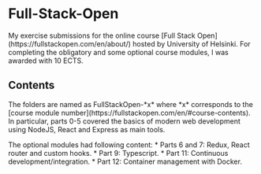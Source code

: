 # Full-Stack-Open
<p>My exercise submissions for the online course [Full Stack Open](https://fullstackopen.com/en/about/) hosted by University of Helsinki.
For completing the obligatory and some optional course modules, I was awarded with 10 ECTS.</p>

## Contents
<p>The folders are named as FullStackOpen-*x* where *x* corresponds to the [course module number](https://fullstackopen.com/en/#course-contents).
In particular, parts 0-5 covered the basics of modern web development using NodeJS, React and Express as main tools.</p> 
<p>The optional modules had following content:
* Parts 6 and 7: Redux, React router and custom hooks.
* Part 9: Typescript.
* Part 11: Continuous development/integration.
* Part 12: Container management with Docker.
</p>